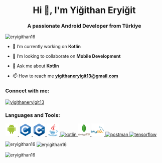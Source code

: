 <h1 align="center">Hi 👋, I'm Yiğithan Eryiğit</h1>
<h3 align="center">A passionate Android Developer from Türkiye</h3>

<p align="left"> <img src="https://komarev.com/ghpvc/?username=eryigithan16&label=Profile%20views&color=518716&style=flat" alt="eryigithan16" /> </p>

- 🔭 I’m currently working on **Kotlin**

- 👯 I’m looking to collaborate on **Mobile Development**

- 💬 Ask me about **Kotlin**

- 📫 How to reach me **yigithaneryigit13@gmail.com**

<h3 align="left">Connect with me:</h3>
<p align="left">
<a href="https://linkedin.com/in/yigithaneryigit13" target="blank"><img align="center" src="https://raw.githubusercontent.com/rahuldkjain/github-profile-readme-generator/master/src/images/icons/Social/linked-in-alt.svg" alt="yigithaneryigit13" height="30" width="40" /></a>
</p>

<h3 align="left">Languages and Tools:</h3>
<p align="left"> <a href="https://developer.android.com" target="_blank" rel="noreferrer"> <img src="https://raw.githubusercontent.com/devicons/devicon/master/icons/android/android-original-wordmark.svg" alt="android" width="40" height="40"/> </a> <a href="https://www.cprogramming.com/" target="_blank" rel="noreferrer"> <img src="https://raw.githubusercontent.com/devicons/devicon/master/icons/c/c-original.svg" alt="c" width="40" height="40"/> </a> <a href="https://www.w3schools.com/cpp/" target="_blank" rel="noreferrer"> <img src="https://raw.githubusercontent.com/devicons/devicon/master/icons/cplusplus/cplusplus-original.svg" alt="cplusplus" width="40" height="40"/> </a> <a href="https://www.java.com" target="_blank" rel="noreferrer"> <img src="https://raw.githubusercontent.com/devicons/devicon/master/icons/java/java-original.svg" alt="java" width="40" height="40"/> </a> <a href="https://kotlinlang.org" target="_blank" rel="noreferrer"> <img src="https://www.vectorlogo.zone/logos/kotlinlang/kotlinlang-icon.svg" alt="kotlin" width="40" height="40"/> </a> <a href="https://www.mongodb.com/" target="_blank" rel="noreferrer"> <img src="https://raw.githubusercontent.com/devicons/devicon/master/icons/mongodb/mongodb-original-wordmark.svg" alt="mongodb" width="40" height="40"/> </a> <a href="https://www.mysql.com/" target="_blank" rel="noreferrer"> <img src="https://raw.githubusercontent.com/devicons/devicon/master/icons/mysql/mysql-original-wordmark.svg" alt="mysql" width="40" height="40"/> </a> <a href="https://postman.com" target="_blank" rel="noreferrer"> <img src="https://www.vectorlogo.zone/logos/getpostman/getpostman-icon.svg" alt="postman" width="40" height="40"/> </a> <a href="https://www.tensorflow.org" target="_blank" rel="noreferrer"> <img src="https://www.vectorlogo.zone/logos/tensorflow/tensorflow-icon.svg" alt="tensorflow" width="40" height="40"/> </a> </p>

<p><img align="left" src="https://github-readme-stats.vercel.app/api/top-langs?username=eryigithan16&show_icons=true&locale=en&layout=compact" alt="eryigithan16" /></p>

<p>&nbsp;<img align="center" src="https://github-readme-stats.vercel.app/api?username=eryigithan16&show_icons=true&locale=en" alt="eryigithan16" /></p>

<p><img align="center" src="https://github-readme-streak-stats.herokuapp.com/?user=eryigithan16&" alt="eryigithan16" /></p>

